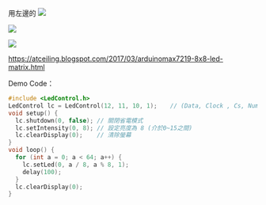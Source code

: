 用左邊的
![](https://img.ruten.com.tw/s1/3/bb/d1/21607801650129_84.jpg)

![](https://electronoobs.com/images/Arduino/tut_14/schematic_1_logo.png)

![](https://components101.com/sites/default/files/component_pin/MAX7219-IC-Pinout.jpg)

https://atceiling.blogspot.com/2017/03/arduinomax7219-8x8-led-matrix.html

Demo Code：
```c++
#include <LedControl.h>
LedControl lc = LedControl(12, 11, 10, 1); 　 // (Data, Clock , Cs, Num)
void setup() {
  lc.shutdown(0, false); // 關閉省電模式
  lc.setIntensity(0, 8); // 設定亮度為 8 (介於0~15之間)
  lc.clearDisplay(0);    // 清除螢幕
}
void loop() {
  for (int a = 0; a < 64; a++) {
    lc.setLed(0, a / 8, a % 8, 1);
    delay(100);
  }
  lc.clearDisplay(0);
}
```
